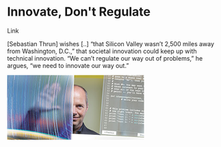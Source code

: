 # Innovate, Don't Regulate

Link 

[Sebastian Thrun] wishes [..] “that Silicon Valley wasn’t 2,500 miles
away from Washington, D.C.,” that societal innovation could keep up
with technical innovation. “We can’t regulate our way out of
problems,” he argues, “we need to innovate our way out.”


![](Ingenuity-Awards-Sebastian-Thrun-631.jpg)
